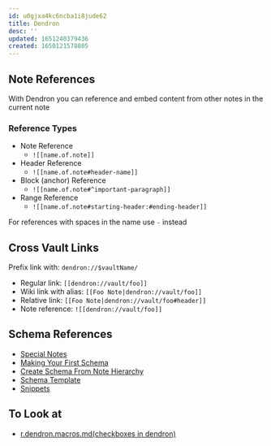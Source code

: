 ```yaml
---
id: u0gjxa4kc6ncba1i8jude62
title: Dendron
desc: ''
updated: 1651240379436
created: 1650121578805
---
```


## Note References

With Dendron you can reference and embed content from other notes in the current note

### Reference Types

* Note Reference
  * `![[name.of.note]]`
* Header Reference
  * `![[name.of.note#header-name]]`
* Block (anchor) Reference
  * `![[name.of.note#^important-paragraph]]`
* Range Reference
  * `![[name.of.note#starting-header:#ending-header]]`

For references with spaces in the name use `-` instead

## Cross Vault Links

Prefix link with: `dendron://$vaultName/`

* Regular link: `[[dendron://vault/foo]]`
* Wiki link with alias: `[[Foo Note|dendron://vault/foo]]`
* Relative link: `[[Foo Note|dendron://vault/foo#header]]`
* Note reference: `![[dendron://vault/foo]]`


## Schema References

* [Special Notes](https://wiki.dendron.so/notes/5c213aa6-e4ba-49e8-85c5-1bdcb33ce202/)
* [Making Your First Schema](https://wiki.dendron.so/notes/5U4eAiqshI67VxIL40KWH/)
* [Create Schema From Note Hierarchy](https://wiki.dendron.so/notes/gHERCRoEXzASfXorBgZN0/)
* [Schema Template](https://wiki.dendron.so/notes/GelEQPZrSgr3CK9y10Nrg/)
* [Snippets](https://wiki.dendron.so/notes/9eca1992-7540-4d9d-97fb-328b27748b2c/)

## To Look at

* [r.dendron.macros.md(checkboxes in dendron)](https://gist.github.com/codeluggage/857b944fc503ff9ff8b20cf6d871943f?utm_source=dendron&utm_medium=email&utm_campaign=dendron-weekly-092-release-graph-view-speedup)
